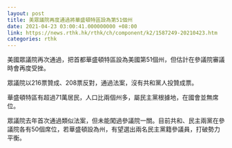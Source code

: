 ```yaml
---
layout: post
title: 美眾議院再度通過將華盛頓特區設為第51個州
date: 2021-04-23 03:00:41.000000000 +08:00
link: https://news.rthk.hk/rthk/ch/component/k2/1587249-20210423.htm
categories: rthk
---
```


美國眾議院再次通過，把首都華盛頓特區設為美國第51個州，但估計在參議院審議時會再度受挫。

眾議院以216票贊成、208票反對，通過法案，沒有共和黨人投贊成票。

華盛頓特區有超過71萬居民，人口比兩個州多，屬民主黨根據地，在國會並無席位。

眾議院去年首次通過類似法案，但未能闖過參議院一關。目前共和、民主兩黨在參議院各有50個席位，若華盛頓設為州，有望選出兩名民主黨籍參議員，打破勢力平衡。
